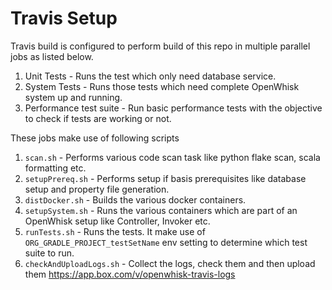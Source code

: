 <!--
#
# Licensed to the Apache Software Foundation (ASF) under one or more
# contributor license agreements.  See the NOTICE file distributed with
# this work for additional information regarding copyright ownership.
# The ASF licenses this file to You under the Apache License, Version 2.0
# (the "License"); you may not use this file except in compliance with
# the License.  You may obtain a copy of the License at
#
#     http://www.apache.org/licenses/LICENSE-2.0
#
# Unless required by applicable law or agreed to in writing, software
# distributed under the License is distributed on an "AS IS" BASIS,
# WITHOUT WARRANTIES OR CONDITIONS OF ANY KIND, either express or implied.
# See the License for the specific language governing permissions and
# limitations under the License.
#
-->

# Travis Setup

Travis build is configured to perform build of this repo in multiple parallel jobs as listed below.

1. Unit Tests - Runs the test which only need database service.
2. System Tests - Runs those tests which need complete OpenWhisk system up and running.
3. Performance test suite - Run basic performance tests with the objective to check if tests are working or not.

These jobs make use of following scripts

1. `scan.sh` - Performs various code scan task like python flake scan, scala formatting etc.
2. `setupPrereq.sh` - Performs setup if basis prerequisites like database setup and property file generation.
3. `distDocker.sh` - Builds the various docker containers.
4. `setupSystem.sh` - Runs the various containers which are part of an OpenWhisk setup like Controller, Invoker etc.
5. `runTests.sh` - Runs the tests. It make use of `ORG_GRADLE_PROJECT_testSetName` env setting to determine which test
   suite to run.
6. `checkAndUploadLogs.sh` -  Collect the logs, check them and then upload them https://app.box.com/v/openwhisk-travis-logs
